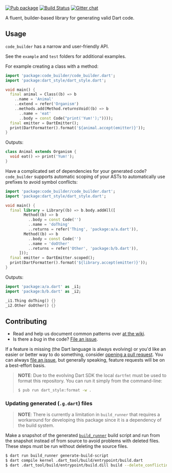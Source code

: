 [![Pub package](https://img.shields.io/pub/v/code_builder.svg)](https://pub.dev/packages/code_builder)
[![Build Status](https://github.com/dart-lang/code_builder/workflows/Dart%20CI/badge.svg?branch=master)](https://github.com/dart-lang/code_builder/actions?query=workflow%3A%22Dart+CI%22+branch%3Amaster)
[![Gitter chat](https://badges.gitter.im/dart-lang/build.svg)](https://gitter.im/dart-lang/build)

A fluent, builder-based library for generating valid Dart code.

## Usage

`code_builder` has a narrow and user-friendly API.

See the `example` and `test` folders for additional examples.

For example creating a class with a method:

```dart
import 'package:code_builder/code_builder.dart';
import 'package:dart_style/dart_style.dart';

void main() {
  final animal = Class((b) => b
    ..name = 'Animal'
    ..extend = refer('Organism')
    ..methods.add(Method.returnsVoid((b) => b
      ..name = 'eat'
      ..body = const Code("print('Yum!');"))));
  final emitter = DartEmitter();
  print(DartFormatter().format('${animal.accept(emitter)}'));
}
```

Outputs:

```dart
class Animal extends Organism {
  void eat() => print('Yum!');
}
```

Have a complicated set of dependencies for your generated code? `code_builder`
supports automatic scoping of your ASTs to automatically use prefixes to avoid
symbol conflicts:

```dart
import 'package:code_builder/code_builder.dart';
import 'package:dart_style/dart_style.dart';

void main() {
  final library = Library((b) => b.body.addAll([
        Method((b) => b
          ..body = const Code('')
          ..name = 'doThing'
          ..returns = refer('Thing', 'package:a/a.dart')),
        Method((b) => b
          ..body = const Code('')
          ..name = 'doOther'
          ..returns = refer('Other', 'package:b/b.dart')),
      ]));
  final emitter = DartEmitter.scoped();
  print(DartFormatter().format('${library.accept(emitter)}'));
}
```

Outputs:

```dart
import 'package:a/a.dart' as _i1;
import 'package:b/b.dart' as _i2;

_i1.Thing doThing() {}
_i2.Other doOther() {}
```

## Contributing

- Read and help us document common patterns over [at the wiki][wiki].
- Is there a _bug_ in the code? [File an issue][issue].

If a feature is missing (the Dart language is always evolving) or you'd like an
easier or better way to do something, consider [opening a pull request][pull].
You can always [file an issue][issue], but generally speaking, feature requests
will be on a best-effort basis.

> **NOTE**: Due to the evolving Dart SDK the local `dartfmt` must be used to
> format this repository. You can run it simply from the command-line:
>
> ```sh
> $ pub run dart_style:format -w .
> ```

[wiki]: https://github.com/dart-lang/code_builder/wiki
[issue]: https://github.com/dart-lang/code_builder/issues
[pull]: https://github.com/dart-lang/code_builder/pulls

### Updating generated (`.g.dart`) files

> **NOTE**: There is currently a limitation in `build_runner` that requires a
> workaround for developing this package since it is a dependency of the build
> system.

Make a snapshot of the generated [`build_runner`][build_runner] build script and
run from the snapshot instead of from source to avoid problems with deleted
files. These steps must be run without deleting the source files.

```bash
$ dart run build_runner generate-build-script
$ dart compile kernel .dart_tool/build/entrypoint/build.dart
$ dart .dart_tool/build/entrypoint/build.dill build --delete_conflicting-outputs
```

[build_runner]: https://pub.dev/packages/build_runner
